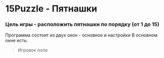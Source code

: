 # 15Puzzle - Пятнашки
### Цель игры - расположить пятнашки по порядку (от 1 до 15)
Программа состоит из двуx окон - основное и настройки
В основном окне есть:
>Игровок поле

